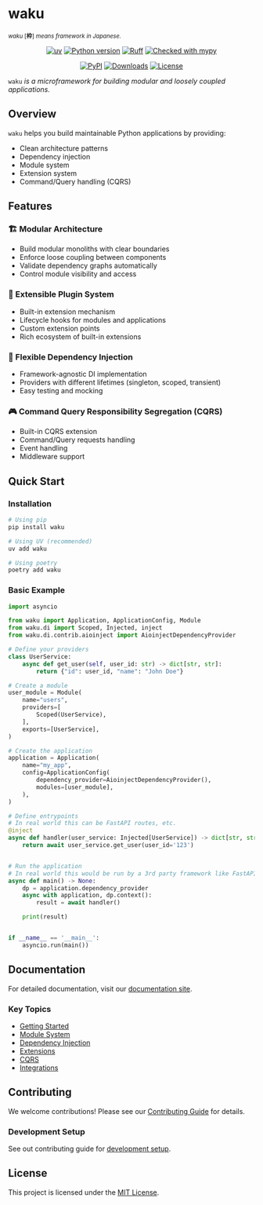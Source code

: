 # waku

<p align="left">
    <sup><i>waku</i> [<b>枠</b>] <i>means framework in Japanese.</i></sup>
    <br/>
</p>

<div align="center">

[![uv](https://img.shields.io/endpoint?url=https://raw.githubusercontent.com/astral-sh/uv/main/assets/badge/v0.json)](https://github.com/astral-sh/uv)
[![Python version](https://img.shields.io/badge/python-3.11+-blue.svg)](https://www.python.org/downloads/)
[![Ruff](https://img.shields.io/endpoint?url=https://raw.githubusercontent.com/astral-sh/ruff/main/assets/badge/v2.json)](https://github.com/astral-sh/ruff/)
[![Checked with mypy](http://www.mypy-lang.org/static/mypy_badge.svg)](http://mypy-lang.org/)

[![PyPI](https://img.shields.io/pypi/v/waku.svg)](https://pypi.python.org/pypi/waku)
[![Downloads](https://static.pepy.tech/badge/waku/month)](https://pepy.tech/projects/waku)
[![License](https://img.shields.io/pypi/l/waku.svg)](https://github.com/waku-py/waku/blob/master/LICENSE)

</div>

`waku` *is a microframework for building modular and loosely coupled applications.*

## Overview

`waku` helps you build maintainable Python applications by providing:
- Clean architecture patterns
- Dependency injection
- Module system
- Extension system
- Command/Query handling (CQRS)

## Features

### 🏗️ Modular Architecture
- Build modular monoliths with clear boundaries
- Enforce loose coupling between components
- Validate dependency graphs automatically
- Control module visibility and access

### 🔌 Extensible Plugin System
- Built-in extension mechanism
- Lifecycle hooks for modules and applications
- Custom extension points
- Rich ecosystem of built-in extensions

### 💉 Flexible Dependency Injection
- Framework-agnostic DI implementation
- Providers with different lifetimes (singleton, scoped, transient)
- Easy testing and mocking

### 🎮 Command Query Responsibility Segregation (CQRS)
- Built-in CQRS extension
- Command/Query requests handling
- Event handling
- Middleware support

## Quick Start

### Installation

```sh
# Using pip
pip install waku

# Using UV (recommended)
uv add waku

# Using poetry
poetry add waku
```

### Basic Example

```python
import asyncio

from waku import Application, ApplicationConfig, Module
from waku.di import Scoped, Injected, inject
from waku.di.contrib.aioinject import AioinjectDependencyProvider

# Define your providers
class UserService:
    async def get_user(self, user_id: str) -> dict[str, str]:
        return {"id": user_id, "name": "John Doe"}

# Create a module
user_module = Module(
    name="users",
    providers=[
        Scoped(UserService),
    ],
    exports=[UserService],
)

# Create the application
application = Application(
    name="my_app",
    config=ApplicationConfig(
        dependency_provider=AioinjectDependencyProvider(),
        modules=[user_module],
    ),
)

# Define entrypoints
# In real world this can be FastAPI routes, etc.
@inject
async def handler(user_service: Injected[UserService]) -> dict[str, str]:
    return await user_service.get_user(user_id='123')


# Run the application
# In real world this would be run by a 3rd party framework like FastAPI
async def main() -> None:
    dp = application.dependency_provider
    async with application, dp.context():
        result = await handler()

    print(result)


if __name__ == '__main__':
    asyncio.run(main())
```

## Documentation

For detailed documentation, visit our [documentation site](https://waku-py.github.io/waku/).

### Key Topics
- [Getting Started](https://waku-py.github.io/waku/getting-started)
- [Module System](https://waku-py.github.io/waku/modules)
- [Dependency Injection](https://waku-py.github.io/waku/dependency-injection)
- [Extensions](https://waku-py.github.io/waku/extensions)
- [CQRS](https://waku-py.github.io/waku/cqrs)
- [Integrations](https://waku-py.github.io/waku/integrations)

## Contributing

We welcome contributions! Please see our [Contributing Guide](./CONTRIBUTING.md) for details.

### Development Setup

See out contributing guide for [development setup](./CONTRIBUTING.md#development-setup).

## License

This project is licensed under the [MIT License](./LICENSE).
